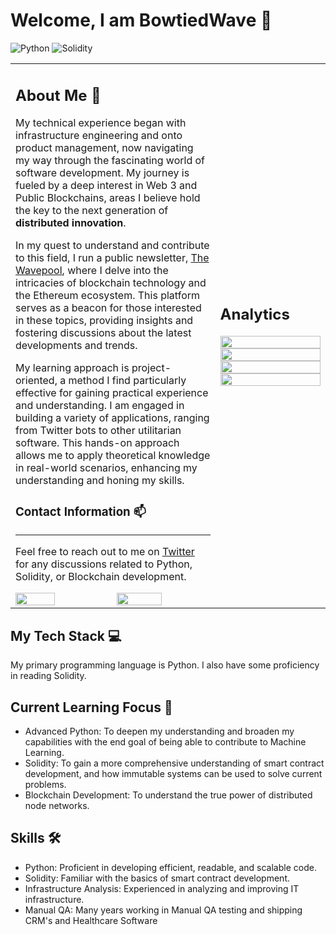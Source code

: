 # Welcome, I am BowtiedWave 👋

![Python](https://img.shields.io/badge/-Python-3776AB?style=flat-square&logo=python&logoColor=white)
![Solidity](https://img.shields.io/badge/-Solidity-363636?style=flat-square&logo=solidity&logoColor=white)

<table width="100%">
  <tr>
    <td width="65%">

## About Me 📝

My technical experience began with infrastructure engineering and onto product management, now navigating my way through the fascinating world of software development. My journey is fueled by a deep interest in Web 3 and Public Blockchains, areas I believe hold the key to the next generation of <b>distributed innovation</b>.

In my quest to understand and contribute to this field, I run a public newsletter, [The Wavepool](#https://bowtiedwave.substack.com/), where I delve into the intricacies of blockchain technology and the Ethereum ecosystem. This platform serves as a beacon for those interested in these topics, providing insights and fostering discussions about the latest developments and trends.

My learning approach is project-oriented, a method I find particularly effective for gaining practical experience and understanding. I am engaged in building a variety of applications, ranging from Twitter bots to other utilitarian software. This hands-on approach allows me to apply theoretical knowledge in real-world scenarios, enhancing my understanding and honing my skills.

### Contact Information 📫
<hr>

Feel free to reach out to me on [Twitter](https://twitter.com/bowtiedwavepool) for any discussions related to Python, Solidity, or Blockchain development.

<div style="display: flex; justify-content: space-between;">
    <img src="https://github-readme-stats.vercel.app/api?username=0x3at&show_icons=true&theme=gruvbox_light" style="width: 45%;">
    <img src="https://leetcode-stats.vercel.app/api?username=0x3at&theme=Mist" style="width: 48%;">
</div>

</td>
    <td width="35%">

<h2> Analytics</h2>

  <img src="https://github-readme-stats.vercel.app/api/top-langs/?username=0x3at" style="width: 100%;">


  <img src="https://streak-stats.demolab.com?user=0x3at&theme=transparent&border_radius=6&card_width=500&hide_current_streak=true&hide_longest_streak=true" style="width: 100%;">


  <img src="https://streak-stats.demolab.com?user=0x3at&theme=transparent&border_radius=6&card_width=500&hide_total_contributions=true&hide_longest_streak=true" style="width: 100%;">

    
  <img src="https://streak-stats.demolab.com?user=0x3at&theme=transparent&border_radius=6&card_width=500&hide_total_contributions=true&hide_current_streak=true" style="width: 100%;">

</td>
  </tr>
</table>



## My Tech Stack 💻

My primary programming language is Python. I also have some proficiency in reading Solidity.

## Current Learning Focus 🎯

- Advanced Python: To deepen my understanding and broaden my capabilities with the end goal of being able to contribute to Machine Learning.
- Solidity: To gain a more comprehensive understanding of smart contract development, and how immutable systems can be used to solve current problems.
- Blockchain Development: To understand the true power of distributed node networks.

## Skills 🛠️

- Python: Proficient in developing efficient, readable, and scalable code.
- Solidity: Familiar with the basics of smart contract development.
- Infrastructure Analysis: Experienced in analyzing and improving IT infrastructure.
- Manual QA: Many years working in Manual QA testing and shipping CRM's and Healthcare Software

